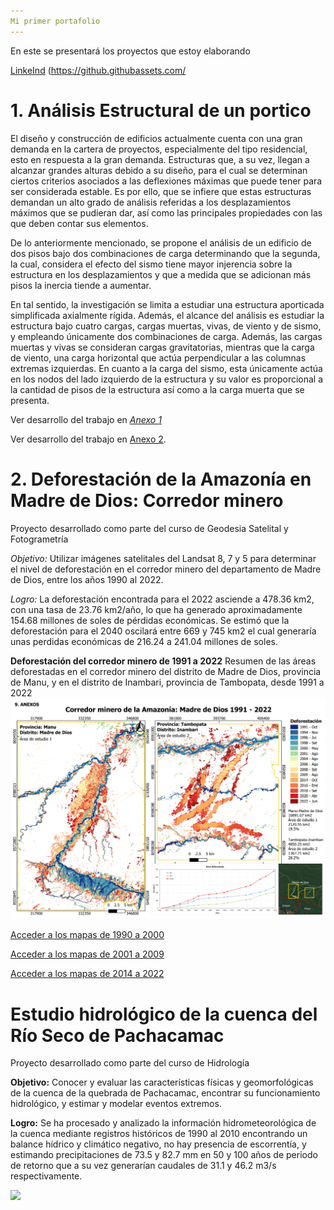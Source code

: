 ```yaml
---
Mi primer portafolio
---
```


En este se presentará los proyectos que estoy elaborando

[LinkeInd](https://www.linkedin.com/in/anshel-chuquiviguel-za%C3%B1a-7ab93827a/)
(https://github.githubassets.com/

# 1. Análisis Estructural de un portico

El diseño y construcción de edificios actualmente cuenta con una gran demanda en la cartera de proyectos, especialmente del tipo residencial, esto en respuesta a la gran demanda. Estructuras que, a su vez, llegan a alcanzar grandes alturas debido a su diseño, para el cual se determinan ciertos criterios asociados a las deflexiones máximas que puede tener para ser considerada estable. Es por ello, que se infiere que estas estructuras demandan un alto grado de análisis referidas a los desplazamientos máximos que se pudieran dar, así como las principales propiedades con las que deben contar sus elementos. 

De lo anteriormente mencionado, se propone el análisis de un edificio de dos pisos bajo dos combinaciones de carga determinando que la segunda, la cual, considera el efecto del sismo tiene mayor injerencia sobre la estructura en los desplazamientos y que a medida que se adicionan más pisos la inercia tiende a aumentar.

En tal sentido, la investigación se limita a estudiar una estructura aporticada simplificada axialmente rígida. Además, el alcance del análisis es estudiar la estructura bajo cuatro cargas, cargas muertas, vivas, de viento y de sismo, y empleando únicamente dos combinaciones de carga. Además, las cargas muertas y vivas se consideran cargas gravitatorias, mientras que la carga de viento, una carga horizontal que actúa perpendicular a las columnas extremas izquierdas. En cuanto a la carga del sismo, esta únicamente actúa en los nodos del lado izquierdo de la estructura y su valor es proporcional a la cantidad de pisos de la estructura así como a la carga muerta que se presenta.

Ver desarrollo del trabajo en [*Anexo 1*](./ANEXO_1_Primera_combinación.pdf)

Ver desarrollo del trabajo en [Anexo 2](./ANEXO_2_Segunda_combinación.pdf).


# 2. Deforestación de la Amazonía en Madre de Dios: Corredor minero

Proyecto desarrollado como parte del curso de Geodesia Satelital y Fotogrametría

*Objetivo:* Utilizar imágenes satelitales del Landsat 8, 7 y 5 para determinar el nivel de deforestación en el corredor minero del departamento de Madre de Dios, entre los años 1990 al 2022.

*Logro:* La deforestación encontrada para el 2022 asciende a 478.36 km2, con una tasa de 23.76 km2/año, lo que ha generado aproximadamente 154.68 millones de soles de pérdidas económicas. Se estimó que la deforestación para el 2040 oscilará entre 669 y 745 km2 el cual generaría unas perdidas económicas de 216.24 a 241.04 millones de soles.

**Deforestación del corredor minero de 1991 a 2022**
Resumen de las áreas deforestadas en el corredor minero del distrito de Madre de Dios, provincia de Manu, y en el distrito de Inambari, provincia de Tambopata, desde 1991 a 2022
![](./imagenes/mapa.png)

[Acceder a los mapas de 1990 a 2000](./imagenes/m1.pdf)

[Acceder a los mapas de 2001 a 2009](./imagenes/m2.pdf)

[Acceder a los mapas de 2014 a 2022](./imagenes/m3.pdf)



# Estudio hidrológico de la cuenca del Río Seco de Pachacamac

Proyecto desarrollado como parte del curso de Hidrología 

**Objetivo:** Conocer y evaluar las características físicas y geomorfológicas de la cuenca de la quebrada de Pachacamac, encontrar su funcionamiento hidrológico, y estimar y modelar eventos extremos.

**Logro:** Se ha procesado y analizado la información hidrometeorológica de la cuenca mediante registros históricos de 1990 al 2010 encontrando un balance hídrico y climático negativo, no hay presencia de escorrentía, y estimando precipitaciones de 73.5 y 82.7 mm en 50 y 100 años de periodo de retorno que a su vez generarían caudales de 31.1 y 46.2 m3/s respectivamente.

![](./imagenes/INFO.png)


